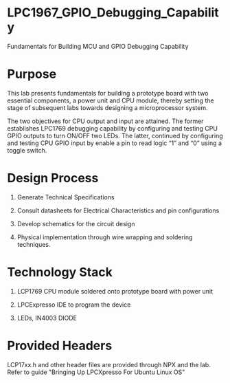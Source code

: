 # LPC1967_GPIO_Debugging_Capability
Fundamentals for Building MCU and GPIO Debugging Capability

# Purpose

This lab presents fundamentals for building a prototype board with two essential components, a power unit and CPU module, thereby setting the stage of subsequent labs towards designing a microprocessor system. 

The two objectives for CPU output and input are attained. The former establishes LPC1769 debugging capability by configuring and testing CPU GPIO outputs to turn ON/OFF two LEDs. The latter, continued by configuring and testing CPU GPIO input by enable a pin to read logic “1” and “0” using a toggle switch.

# Design Process

1) Generate Technical Specifications

2) Consult datasheets for Electrical Characteristics and pin configurations

3) Develop schematics for the circuit design

4) Physical implementation through wire wrapping and soldering techniques.

# Technology Stack

1) LCP1769 CPU module soldered onto prototype board with power unit

2) LPCExpresso IDE to program the device

3) LEDs, IN4003 DIODE

# Provided Headers 

LCP17xx.h and other header files are provided through NPX and the lab.
Refer to guide "Bringing Up LPCXpresso For Ubuntu Linux OS"

